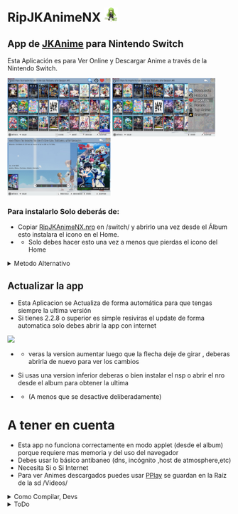 # RipJKAnimeNX <img style="display:inline" src="Icon.jpg" width="32"/>
 App de [JKAnime](https://jkanime.net/) para Nintendo Switch
----------------------------------------
Esta Aplicación es para Ver Online y Descargar Anime a través de la Nintendo Switch.


<img style="display:inline" src="ScreenShots/ScreenShots_2.jpg" width="232"/> <img style="display:inline" src="ScreenShots/ScreenShots_3.jpg" width="232"/> <img style="display:inline" src="ScreenShots/ScreenShots_4.jpg" width="232"/>

### Para instalarlo Solo deberás de:
* Copiar [RipJKAnimeNX.nro](/out/RipJKAnimeNX.nro?raw=true)  en /switch/ y abrirlo una vez desde el Álbum esto instalara el icono en el Home.
* * Solo debes hacer esto una vez a menos que pierdas el icono del Home 
<details>
  <summary>Metodo Alternativo</summary>
 <li> Copiar el archivo <a href="/out/RipJKAnimeNX[05B9DB505ABBE000][v0].nsp?raw=true">RipJKAnimeNX[05B9DB505ABBE000][v0].nsp</a>  en la SD.</li>
 <li> Instalar el RipJKAnime NX[05B9DB505ABBE000][v0].nsp Con GoldLeaf o Awoo-installer</li>
</details>

## Actualizar la app
* Esta Aplicacion se Actualiza de forma automática para que tengas siempre la ultima versión
* Si tienes 2.2.8 o superior es simple resiviras el update de forma automatica solo debes abrir la app con internet
<img style="display:inline" src="https://user-images.githubusercontent.com/36446521/137326527-f382c107-b441-4c92-a697-5f937eddb1c0.png" width="232"/>

* * veras la version aumentar luego que la flecha deje de girar , deberas abrirla de nuevo para ver los cambios
* Si usas una version inferior deberas o bien instalar el nsp o abrir el nro desde el album para obtener la ultima

* * (A menos que se desactive deliberadamente)
# A tener en cuenta
* Esta app no funciona correctamente en modo applet (desde el album) porque requiere mas memoria y del uso del navegador 
* Debes usar lo básico antibaneo (dns, incógnito ,host de atmosphere,etc)
* Necesita Si o Si Internet 
* Para ver Animes descargados puedes usar [PPlay](https://github.com/Cpasjuste/pplay/) se guardan en la Raíz de la sd /Videos/


<details>
  <summary>Como Compilar, Devs</summary>

# Compilar 
esta app hace uso de [nspmini](https://github.com/StarDustCFW/nspmini) como librería
```sh
# Deberás usar los siguientes comandos para instalar nspmini en devkitpro
# ya q no viene de serie
git clone https://github.com/StarDustCFW/nspmini
make -C nspmini portlib

# Compilar NRO
make

# Compilar NRO y NSP
make NSP

``` 
</details>




<details>
  <summary>ToDo</summary>
 
## ToDo
- [ ] **Gestor de Pieles**
- [ ] **Gestionar la UI de forma mas simple**
- [ ] **Sección de ajustes**
- [ ] **Abrir PPLAY desde la app**
- [ ] **Integrar un reproductor interno**
- [ ] **Crear Salvas de Usuario si no existen**
- [ ] **Utilizar OpenGL**
### Done 
- [x] **Que la app no se congele al usar el navegador**
- [x] **Agregar slideshow**
- [x] **Agregar sección de recomendados**
- [x] **Gestionar la interfaz de decargas**
- [x] **Cargar luego del vector #30**
- [x] **Agregar Eliminar Cache**
- [x] **Añadir Sección de Programación semanal**
- [x] **Agregar un Historial**
- [x] **Crear un Auto Actualizador**
- [x] **Auto instalar el nsp cuando se actualizá**
- [x] **Hacer una lista de imágenes en lugar de plana**
</details>

